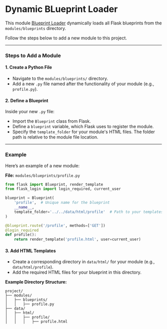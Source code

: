 # Dynamic BLueprint Loader

This module [Blueprint Loader](../GameServer/modules/__init__.py) dynamically loads all Flask blueprints from the `modules/blueprints` directory. 

Follow the steps below to add a new module to this project.

---

### Steps to Add a Module

#### 1. Create a Python File
- Navigate to the `modules/blueprints/` directory.
- Add a new `.py` file named after the functionality of your module (e.g., `profile.py`).

#### 2. Define a Blueprint
Inside your new `.py` file:
- Import the `Blueprint` class from Flask.
- Define a `blueprint` variable, which Flask uses to register the module.
- Specify the `template_folder` for your module's HTML files. The folder path is relative to the module file location.

---

### Example
Here’s an example of a new module:

**File:** `modules/blueprints/profile.py`
```python
from flask import Blueprint, render_template
from flask_login import login_required, current_user

blueprint = Blueprint(
    'profile',  # Unique name for the blueprint
    __name__, 
    template_folder='../../data/html/profile'  # Path to your templates
)

@blueprint.route('/profile', methods=['GET'])
@login_required
def profile():
    return render_template('profile.html', user=current_user)
```

#### 3. Add HTML Templates
- Create a corresponding directory in `data/html/` for your module (e.g., `data/html/profile`).
- Add the required HTML files for your blueprint in this directory.

**Example Directory Structure:**

```
project/
├── modules/
│   ├── blueprints/
│   │   ├── profile.py
├── data/
│   ├── html/
│   │   ├── profile/
│   │   │   ├── profile.html
```
